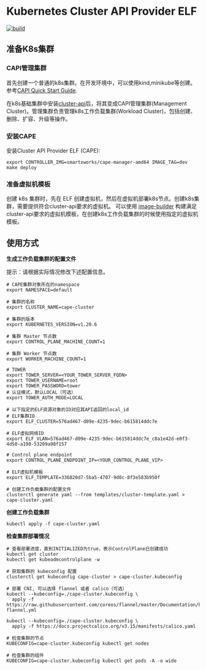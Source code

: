 # Kubernetes Cluster API Provider ELF

[![build](https://github.com/smartxworks/cluster-api-provider-elf/actions/workflows/build.yml/badge.svg)](https://github.com/smartxworks/cluster-api-provider-elf/actions/workflows/build.yml)

## 准备K8s集群

### CAPI管理集群

首先创建一个普通的k8s集群。在开发环境中，可以使用kind,minikube等创建。参考[CAPI Quick Start Guide](https://cluster-api.sigs.k8s.io/user/quick-start.html).

在k8s基础集群中安装[cluster-api](https://github.com/kubernetes-sigs/cluster-api)后，将其变成CAPI管理集群(Management Cluster)。管理集群负责管理k8s工作负载集群(Workload Cluster)，包括创建、删除、扩容、升级等操作。

### 安装CAPE

安装Cluster API Provider ELF (CAPE):
```
export CONTROLLER_IMG=smartxworks/cape-manager-amd64 IMAGE_TAG=dev
make deploy
```

### 准备虚拟机模板

创建 k8s 集群时，先在 ELF 创建虚拟机，然后在虚拟机部署k8s节点。创建k8s集群，需要提供符合cluster-api要求的虚拟机。
可以使用 [image-builder](https://github.smartx.com/yiran/image-builder) 构建满足cluster-api要求的虚拟机模板，在创建k8s工作负载集群的时候使用指定的虚拟机模板。

## 使用方式

**生成工作负载集群的配置文件**

提示：请根据​实际情况修改下述配置信息。

```shell
# CAPE集群对象所在的namespace
export NAMESPACE=default

# 集群的名称
export CLUSTER_NAME=cape-cluster

# 集群的版本
export KUBERNETES_VERSION=v1.20.6

# 集群 Master 节点数
export CONTROL_PLANE_MACHINE_COUNT=1

# 集群 Worker 节点数
export WORKER_MACHINE_COUNT=1

# TOWER
export TOWER_SERVER=<YOUR_TOWER_SERVER_FQDN>
export TOWER_USERNAME=root
export TOWER_PASSWORD=tower
# 认证模式，默认LOCAL（可选）
export TOWER_AUTH_MODE=LOCAL

# 以下指定的ELF资源对象的ID对应其API返回的local_id
# ELF集群ID
export ELF_CLUSTER=576ad467-d09e-4235-9dec-b615814ddc7e

# ELF虚拟网络ID
export ELF_VLAN=576ad467-d09e-4235-9dec-b615814ddc7e_c8a1e42d-e0f3-4d50-a190-53209a98f157

# Control plane endpoint
export CONTROL_PLANE_ENDPOINT_IP=<YOUR_CONTROL_PLANE_VIP>

# ELF虚拟机模板
export ELF_TEMPLATE=336820d7-5ba5-4707-9d0c-8f3e583b950f

# 创建工作负载集群的配置文件
clusterctl generate yaml --from templates/cluster-template.yaml > cape-cluster.yaml
```

**创建工作负载集群**

```shell
kubectl apply -f cape-cluster.yaml
```

**检查集群部署情况**

```shell
# 查看部署进度，直到INITIALIZED为true，表示ControlPlane已创建成功
kubectl get cluster
kubectl get kubeadmcontrolplane -w

# 获取集群的 kubeconfig 配置
clusterctl get kubeconfig cape-cluster > cape-cluster.kubeconfig

# 部署 CNI, 可以选择 flannel 或者 calico（可选）
kubectl --kubeconfig=./cape-cluster.kubeconfig \
  apply -f https://raw.githubusercontent.com/coreos/flannel/master/Documentation/kube-flannel.yml

kubectl --kubeconfig=./cape-cluster.kubeconfig \
  apply -f https://docs.projectcalico.org/v3.15/manifests/calico.yaml

# 检查集群的节点
KUBECONFIG=cape-cluster.kubeconfig kubectl get nodes

# 检查集群的组件
KUBECONFIG=cape-cluster.kubeconfig kubectl get pods -A -o wide
```
